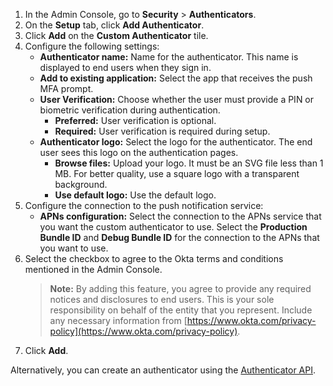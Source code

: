 1. In the Admin Console, go to **Security** > **Authenticators**.
2. On the **Setup** tab, click **Add Authenticator**.
3. Click **Add** on the **Custom Authenticator** tile.
4. Configure the following settings:
   * **Authenticator name:** Name for the authenticator. This name is displayed to end users when they sign in.
   * **Add to existing application:** Select the app that receives the push MFA prompt.
   * **User Verification:** Choose whether the user must provide a PIN or biometric verification during authentication.
      * **Preferred:** User verification is optional.
      * **Required:** User verification is required during setup.
   * **Authenticator logo:** Select the logo for the authenticator. The end user sees this logo on the authentication pages.
      * **Browse files:** Upload your logo. It must be an SVG file less than 1 MB. For better quality, use a square logo with a transparent background.
      * **Use default logo:** Use the default logo.
5. Configure the connection to the push notification service:
   * **APNs configuration:** Select the connection to the APNs service that you want the custom authenticator to use. Select the **Production Bundle ID** and **Debug Bundle ID** for the connection to the APNs that you want to use.
6. Select the checkbox to agree to the Okta terms and conditions mentioned in the Admin Console.
   > **Note:** By adding this feature, you agree to provide any required notices and disclosures to end users. This is your sole responsibility on behalf of the entity that you represent. Include any necessary information from [https://www.okta.com/privacy-policy](https://www.okta.com/privacy-policy).
7. Click **Add**.

Alternatively, you can create an authenticator using the [Authenticator API](https://developer.okta.com/docs/api/openapi/okta-management/management/tag/Authenticator/#tag/Authenticator/operation/createAuthenticator).

